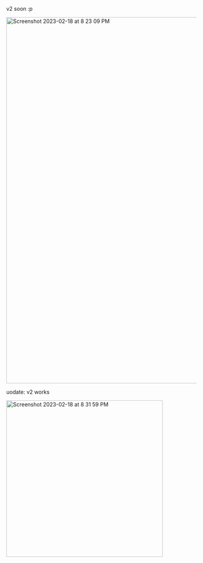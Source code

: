 v2 soon :p

<img width="969" alt="Screenshot 2023-02-18 at 8 23 09 PM" src="https://user-images.githubusercontent.com/109295864/219882186-f949b031-ab86-4dc0-b95d-ef7d5afc731e.png">


uodate:
v2 works

<img width="414" alt="Screenshot 2023-02-18 at 8 31 59 PM" src="https://user-images.githubusercontent.com/109295864/219882468-4d468d43-8b97-41af-8bf7-aa76db6ce375.png">
